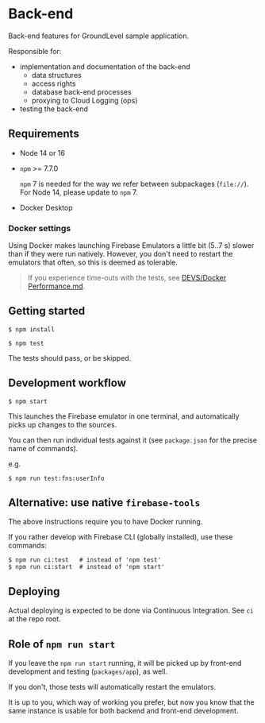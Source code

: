 # Back-end

Back-end features for GroundLevel sample application.

Responsible for:

- implementation and documentation of the back-end
   - data structures
   - access rights
   - database back-end processes 
   - proxying to Cloud Logging (ops)
- testing the back-end


## Requirements

- Node 14 or 16
- `npm` >= 7.7.0

   `npm` 7 is needed for the way we refer between subpackages (`file://`). For Node 14, please update to `npm` 7.

- Docker Desktop

<!-- 
developed with:
- macOS 11.4
- node 16.2
- npm 7.19

- Docker Desktop 3.3.4 with: 1 CPU core, 1.5 GB RAM
-->

### Docker settings

Using Docker makes launching Firebase Emulators a little bit (5..7 s) slower than if they were run natively. However, you don't need to restart the emulators that often, so this is deemed as tolerable.

<!-- 13..16 vs. 8..9 s (on macOS) 
-->

>If you experience time-outs with the tests, see [DEVS/Docker Performance.md](../../DEVS/Docker%20Performance.md).


## Getting started

```
$ npm install
```

```
$ npm test
```

The tests should pass, or be skipped.

## Development workflow

```
$ npm start
```

This launches the Firebase emulator in one terminal, and automatically picks up changes to the sources.

You can then run individual tests against it (see `package.json` for the precise name of commands).

e.g. 

```
$ npm run test:fns:userInfo
```

## Alternative: use native `firebase-tools`

The above instructions require you to have Docker running.

If you rather develop with Firebase CLI (globally installed), use these commands:

```
$ npm run ci:test   # instead of 'npm test'
$ npm run ci:start  # instead of 'npm start'
```

## Deploying

Actual deploying is expected to be done via Continuous Integration. See `ci` at the repo root.


## Role of `npm run start`

If you leave the `npm run start` running, it will be picked up by front-end development and testing (`packages/app`), as well.

If you don't, those tests will automatically restart the emulators.

It is up to you, which way of working you prefer, but now you know that the same instance is usable for both backend and front-end development.
